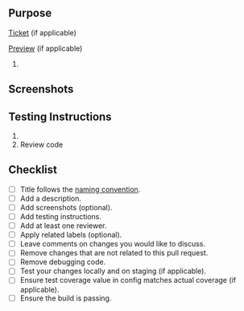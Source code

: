 ## Purpose

[Ticket]() (if applicable)

[Preview]() (if applicable)

1.

## Screenshots

## Testing Instructions

1.
2. Review code

## Checklist

- [ ] Title follows the [naming convention](../README.md#pull-requests).
- [ ] Add a description.
- [ ] Add screenshots (optional).
- [ ] Add testing instructions.
- [ ] Add at least one reviewer.
- [ ] Apply related labels (optional).
- [ ] Leave comments on changes you would like to discuss.
- [ ] Remove changes that are not related to this pull request.
- [ ] Remove debugging code.
- [ ] Test your changes locally and on staging (if applicable).
- [ ] Ensure test coverage value in config matches actual coverage (if applicable).
- [ ] Ensure the build is passing.
